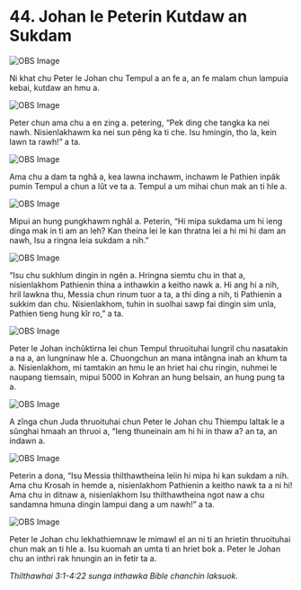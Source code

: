 # 44. Johan le Peterin Kutdaw an Sukdam

![OBS Image](https://cdn.door43.org/obs/jpg/360px/obs-en-44-01.jpg)

Ni khat chu Peter le Johan chu Tempul a an fe a, an fe malam chun lampuia kebai, kutdaw an hmu a.

![OBS Image](https://cdn.door43.org/obs/jpg/360px/obs-en-44-02.jpg)

Peter chun ama chu a en zing a. petering, “Pek ding che tangka ka nei nawh. Nisienlakhawm ka nei sun pêng ka ti che. Isu hmingin, tho la, kein lawn ta rawh!” a ta.

![OBS Image](https://cdn.door43.org/obs/jpg/360px/obs-en-44-03.jpg)

Ama chu a dam ta nghâ a, kea lawna inchawm, inchawm le Pathien inpâk pumin Tempul a chun a lût ve ta a. Tempul a um mihai chun mak an ti hle a.

![OBS Image](https://cdn.door43.org/obs/jpg/360px/obs-en-44-04.jpg)

Mipui an hung pungkhawm nghâl a. Peterin, “Hi mipa sukdama um hi ieng dinga mak in ti am an leh? Kan theina lei le kan thratna lei a hi mi hi dam an nawh, Isu a ringna leia sukdam a nih.”

![OBS Image](https://cdn.door43.org/obs/jpg/360px/obs-en-44-05.jpg)

“Isu chu sukhlum dingin in ngên a. Hringna siemtu chu in that a, nisienlakhom Pathienin thina a inthawkin a keitho nawk a. Hi ang hi a nih, hril lawkna thu, Messia chun rinum tuor a ta, a thi ding a nih, ti Pathienin a sukkim dan chu. Nisienlakhom, tuhin in suolhai sawp fai dingin sim unla, Pathien tieng hung kîr ro,” a ta.

![OBS Image](https://cdn.door43.org/obs/jpg/360px/obs-en-44-06.jpg)

Peter le Johan inchûktirna lei chun Tempul thruoituhai lungril chu nasatakin a na a, an lungninaw hle a. Chuongchun an mana intângna inah an khum ta a. Nisienlakhom, mi tamtakin an hmu le an hriet hai chu ringin, nuhmei le naupang tiemsain, mipui 5000 in Kohran an hung belsain, an hung pung ta a.

![OBS Image](https://cdn.door43.org/obs/jpg/360px/obs-en-44-07.jpg)

A zînga chun Juda thruoituhai chun Peter le Johan chu Thiempu laltak le a sûnghai hmaah an thruoi a, “Ieng thuneinain am hi hi in thaw a? an ta, an indawn a.

![OBS Image](https://cdn.door43.org/obs/jpg/360px/obs-en-44-08.jpg)

Peterin a dona, “Isu Messia thilthawtheina leiin hi mipa hi kan sukdam a nih. Ama chu Krosah in hemde a, nisienlakhom Pathienin a keitho nawk ta a ni hi! Ama chu in ditnaw a, nisienlakhom Isu thilthawtheina ngot naw a chu sandamna hmuna dingin lampui dang a um nawh!” a ta.

![OBS Image](https://cdn.door43.org/obs/jpg/360px/obs-en-44-09.jpg)

Peter le Johan chu lekhathiemnaw le mimawl el an ni ti an hrietin thruoituhai chun mak an ti hle a. Isu kuomah an umta ti an hriet bok a. Peter le Johan chu an inthri rak hnungin an in fetir ta a.

_Thilthawhai 3:1-4:22 sunga inthawka Bible chanchin laksuok._